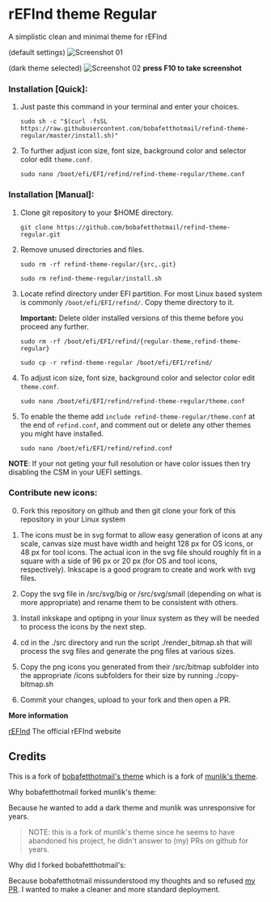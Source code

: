 # rEFInd theme Regular

A simplistic clean and minimal theme for rEFInd

(default settings)
![Screenshot 01](https://raw.githubusercontent.com/bobafetthotmail/refind-theme-regular/master/src/white_theme.png)

(dark theme selected)
![Screenshot 02](https://raw.githubusercontent.com/bobafetthotmail/refind-theme-regular/master/src/dark_theme.png)
**press F10 to take screenshot**

### Installation [Quick]:

1. Just paste this command in your terminal and enter your choices.
   ```
   sudo sh -c "$(curl -fsSL https://raw.githubusercontent.com/bobafetthotmail/refind-theme-regular/master/install.sh)"
   ```
2. To further adjust icon size, font size, background color and selector color edit `theme.conf`.

   ```
   sudo nano /boot/efi/EFI/refind/refind-theme-regular/theme.conf
   ```

### Installation [Manual]:

1. Clone git repository to your $HOME directory.
   ```
   git clone https://github.com/bobafetthotmail/refind-theme-regular.git
   ```

2. Remove unused directories and files.
   ```
   sudo rm -rf refind-theme-regular/{src,.git}
   ```
   ```
   sudo rm refind-theme-regular/install.sh
   ```

3. Locate refind directory under EFI partition. For most Linux based system is commonly `/boot/efi/EFI/refind/`. Copy theme directory to it.

   **Important:** Delete older installed versions of this theme before you proceed any further.

   ```
   sudo rm -rf /boot/efi/EFI/refind/{regular-theme,refind-theme-regular}
   ```
   ```
   sudo cp -r refind-theme-regular /boot/efi/EFI/refind/
   ```

4. To adjust icon size, font size, background color and selector color edit `theme.conf`.
   ```
   sudo nano /boot/efi/EFI/refind/refind-theme-regular/theme.conf
   ```

5. To enable the theme add `include refind-theme-regular/theme.conf` at the end of `refind.conf`, and comment out or delete any other themes you might have installed.
   ```
   sudo nano /boot/efi/EFI/refind/refind.conf

   ```

**NOTE**: If your not geting your full resolution or have color issues then try disabling the CSM in your UEFI settings.

### Contribute new icons:

0. Fork this repository on github and then git clone your fork of this repository in your Linux system

1. The icons must be in svg format to allow easy generation of icons at any scale, canvas size must have width and height 128 px for OS icons, or 48 px for tool icons. The actual icon in the svg file should roughly fit in a square with a side of 96 px or 20 px (for OS and tool icons, respectively). Inkscape is a good program to create and work with svg files.

2. Copy the svg file in /src/svg/big or /src/svg/small (depending on what is more appropriate) and rename them to be consistent with others.

3. Install inkskape and optipng in your linux system as they will be needed to process the icons by the next step.

4. cd in the ./src directory and run the script ./render_bitmap.sh that will process the svg files and generate the png files at various sizes.

5. Copy the png icons you generated from their /src/bitmap subfolder into the appropriate /icons subfolders for their size by running ./copy-bitmap.sh

6. Commit your changes, upload to your fork and then open a PR.

**More information**

[rEFInd](http://www.rodsbooks.com/refind/) The official rEFInd website

## Credits

This is a fork of [bobafetthotmail's theme](https://github.com/bobafetthotmail/refind-theme-regular) which is a fork of [munlik's theme](https://github.com/munlik/refind-theme-regular).

Why bobafetthotmail forked munlik's theme:

Because he wanted to add a dark theme and munlik was unresponsive for years.

> NOTE: this is a fork of munlik's theme since he seems to have abandoned his project, he didn't answer to (my) PRs on github for years.

Why did I forked bobafetthotmail's:

Because bobafetthotmail missunderstood my thoughts and so refused [my PR](https://github.com/bobafetthotmail/refind-theme-regular/pull/7/). I wanted to make a cleaner and more standard deployment.
